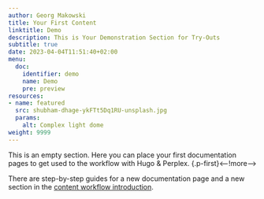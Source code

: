 ```yaml
---
author: Georg Makowski
title: Your First Content
linktitle: Demo
description: This is Your Demonstration Section for Try-Outs
subtitle: true
date: 2023-04-04T11:51:40+02:00 
menu:
  doc:
    identifier: demo
    name: Demo
    pre: preview
resources:
- name: featured
  src: shubham-dhage-ykFTt5Dq1RU-unsplash.jpg
  params: 
    alt: Complex light dome
weight: 9999
---
```


This is an empty section. Here you can place your first documentation pages to get used to the workflow with Hugo & Perplex.
{.p-first}<--!more-->

There are step-by-step guides for a new documentation page and a new section in the [content workflow introduction](/doc/intro/workflow/content).
